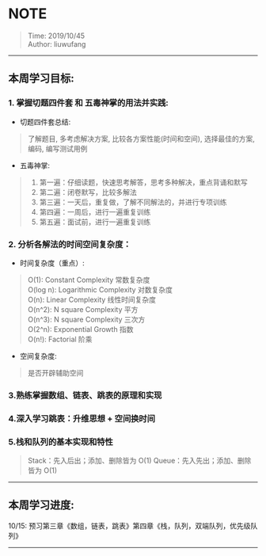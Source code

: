 # NOTE
> Time: 2019/10/45  
> Author: liuwufang
***
## 本周学习目标:
### 1. 掌握切题四件套 和 五毒神掌的用法并实践:
* 切题四件套总结: 
>了解题目, 多考虑解决方案, 比较各方案性能(时间和空间), 选择最佳的方案, 编码, 编写测试用例

* 五毒神掌: 
> 1) 第一遍：仔细读题，快速思考解答，思考多种解决，重点背诵和默写  
> 2) 第二遍：闭卷默写，比较多解法  
> 3) 第三遍：一天后，重复做，了解不同解法的，并进行专项训练  
> 4) 第四遍：一周后，进行一遍重复训练  
> 5) 第五遍：面试前，进行一遍重复训练  
### 2. 分析各解法的时间空间复杂度：
* 时间复杂度（重点）: 
> O(1): Constant Complexity 常数复杂度  
> O(log n): Logarithmic Complexity 对数复杂度  
> O(n): Linear Complexity 线性时间复杂度  
> O(n^2): N square Complexity 平方  
> O(n^3): N square Complexity 三次方  
> O(2^n): Exponential Growth 指数  
> O(n!): Factorial 阶乘  
* 空间复杂度: 
> 是否开辟辅助空间
### 3.熟练掌握数组、链表、跳表的原理和实现

### 4.深入学习跳表：升维思想 + 空间换时间

### 5.栈和队列的基本实现和特性
> Stack：先入后出；添加、删除皆为 O(1)
> Queue：先入先出；添加、删除皆为 O(1)

***
## 本周学习进度:
10/15: 预习第三章《数组，链表，跳表》第四章《栈，队列，双端队列，优先级队列》

***

